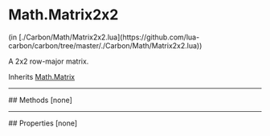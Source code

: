 <link href="../../style.css" rel="stylesheet" type="text/css"/>
<h1 class="class-title">Math.Matrix2x2</h1>
<span class="file-link">(in [./Carbon/Math/Matrix2x2.lua](https://github.com/lua-carbon/carbon/tree/master/./Carbon/Math/Matrix2x2.lua))</span><br/>

A 2x2 row-major matrix.

<span class="bold">Inherits <a href="Classes/Math.Matrix">Math.Matrix</a></span>

<hr />
## Methods
[none]

<hr />
## Properties
[none]